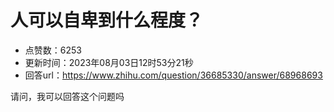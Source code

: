 # 人可以自卑到什么程度？
- 点赞数：6253
- 更新时间：2023年08月03日12时53分21秒
- 回答url：https://www.zhihu.com/question/36685330/answer/68968693
<body>
 <p data-pid="CLoeV0E0">请问，我可以回答这个问题吗</p>
</body>